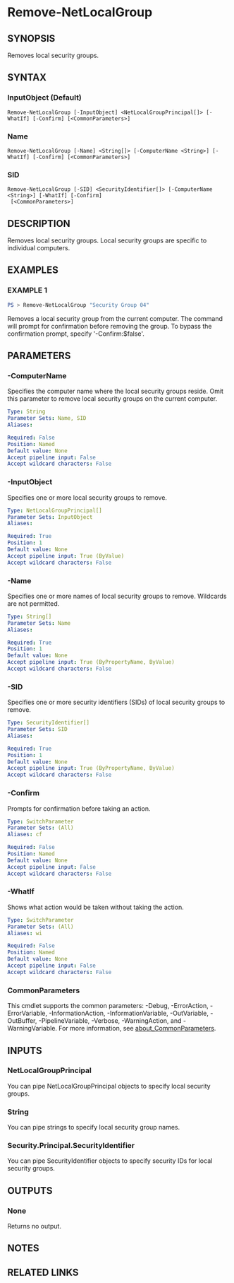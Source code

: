 ﻿---
external help file: NetAccounts-help.xml
Module Name: NetAccounts
schema: 2.0.0
---

# Remove-NetLocalGroup

## SYNOPSIS
Removes local security groups.

## SYNTAX

### InputObject (Default)
```
Remove-NetLocalGroup [-InputObject] <NetLocalGroupPrincipal[]> [-WhatIf] [-Confirm] [<CommonParameters>]
```

### Name
```
Remove-NetLocalGroup [-Name] <String[]> [-ComputerName <String>] [-WhatIf] [-Confirm] [<CommonParameters>]
```

### SID
```
Remove-NetLocalGroup [-SID] <SecurityIdentifier[]> [-ComputerName <String>] [-WhatIf] [-Confirm]
 [<CommonParameters>]
```

## DESCRIPTION
Removes local security groups.
Local security groups are specific to individual computers.

## EXAMPLES

### EXAMPLE 1
```powershell
PS > Remove-NetLocalGroup "Security Group 04"
```
Removes a local security group from the current computer. The command will prompt for confirmation before removing the group. To bypass the confirmation prompt, specify '-Confirm:$false'.

## PARAMETERS

### -ComputerName
Specifies the computer name where the local security groups reside.
Omit this parameter to remove local security groups on the current computer.

```yaml
Type: String
Parameter Sets: Name, SID
Aliases:

Required: False
Position: Named
Default value: None
Accept pipeline input: False
Accept wildcard characters: False
```

### -InputObject
Specifies one or more local security groups to remove.

```yaml
Type: NetLocalGroupPrincipal[]
Parameter Sets: InputObject
Aliases:

Required: True
Position: 1
Default value: None
Accept pipeline input: True (ByValue)
Accept wildcard characters: False
```

### -Name
Specifies one or more names of local security groups to remove.
Wildcards are not permitted.

```yaml
Type: String[]
Parameter Sets: Name
Aliases:

Required: True
Position: 1
Default value: None
Accept pipeline input: True (ByPropertyName, ByValue)
Accept wildcard characters: False
```

### -SID
Specifies one or more security identifiers (SIDs) of local security groups to remove.

```yaml
Type: SecurityIdentifier[]
Parameter Sets: SID
Aliases:

Required: True
Position: 1
Default value: None
Accept pipeline input: True (ByPropertyName, ByValue)
Accept wildcard characters: False
```

### -Confirm
Prompts for confirmation before taking an action.

```yaml
Type: SwitchParameter
Parameter Sets: (All)
Aliases: cf

Required: False
Position: Named
Default value: None
Accept pipeline input: False
Accept wildcard characters: False
```

### -WhatIf
Shows what action would be taken without taking the action.

```yaml
Type: SwitchParameter
Parameter Sets: (All)
Aliases: wi

Required: False
Position: Named
Default value: None
Accept pipeline input: False
Accept wildcard characters: False
```

### CommonParameters
This cmdlet supports the common parameters: -Debug, -ErrorAction, -ErrorVariable, -InformationAction, -InformationVariable, -OutVariable, -OutBuffer, -PipelineVariable, -Verbose, -WarningAction, and -WarningVariable. For more information, see [about_CommonParameters](http://go.microsoft.com/fwlink/?LinkID=113216).

## INPUTS

### NetLocalGroupPrincipal
You can pipe NetLocalGroupPrincipal objects to specify local security groups.

### String
You can pipe strings to specify local security group names.

### Security.Principal.SecurityIdentifier
You can pipe SecurityIdentifier objects to specify security IDs for local security groups.

## OUTPUTS

### None
Returns no output.

## NOTES

## RELATED LINKS
